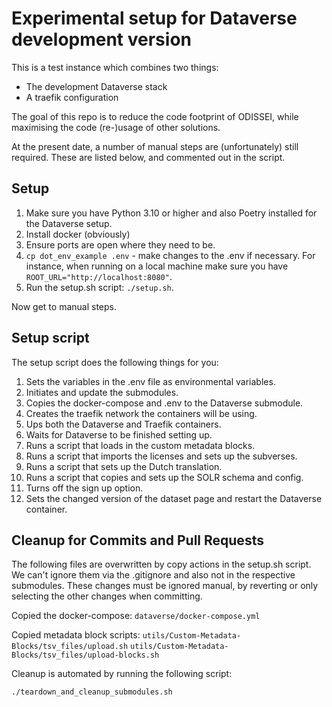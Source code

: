 # Experimental setup for Dataverse development version

This is a test instance which combines two things:

- The development Dataverse stack
- A traefik configuration

The goal of this repo is to reduce the code footprint of ODISSEI, while maximising the code (re-)usage of other solutions.

At the present date, a number of manual steps are (unfortunately) still required. These are listed below, and commented out in the script.

## Setup

1. Make sure you have Python 3.10 or higher and also Poetry installed for the Dataverse setup. 
2. Install docker (obviously)
3. Ensure ports are open where they need to be.
4. `cp dot_env_example .env` - make changes to the .env if necessary. 
   For instance, when running on a local machine make sure you have `ROOT_URL="http://localhost:8080"`. 
5. Run the setup.sh script: `./setup.sh`.

Now get to manual steps.

## Setup script
The setup script does the following things for you:
1. Sets the variables in the .env file as environmental variables.
2. Initiates and update the submodules.
3. Copies the docker-compose and .env to the Dataverse submodule.
4. Creates the traefik network the containers will be using.
5. Ups both the Dataverse and Traefik containers.
6. Waits for Dataverse to be finished setting up.
7. Runs a script that loads in the custom metadata blocks.
8. Runs a script that imports the licenses and sets up the subverses.
9. Runs a script that sets up the Dutch translation.
10. Runs a script that copies and sets up the SOLR schema and config.
11. Turns off the sign up option.
12. Sets the changed version of the dataset page and restart the Dataverse container.

## Cleanup for Commits and Pull Requests

The following files are overwritten by copy actions in the setup.sh script. 
We can't ignore them via the .gitignore and also not in the respective submodules. 
These changes must be ignored manual, by reverting or only selecting the other changes when committing. 

Copied the docker-compose:
`dataverse/docker-compose.yml`

Copied metadata block scripts:
`utils/Custom-Metadata-Blocks/tsv_files/upload.sh`
`utils/Custom-Metadata-Blocks/tsv_files/upload-blocks.sh`

Cleanup is automated by running the following script:
```
./teardown_and_cleanup_submodules.sh
```
